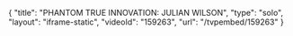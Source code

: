 {
    "title": "PHANTOM TRUE INNOVATION: JULIAN WILSON",
    "type": "solo",
    "layout": "iframe-static",
    "videoId": "159263",
    "url": "\/tvpembed\/159263"
}